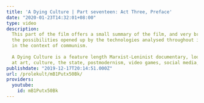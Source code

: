 ```yaml
---
title: 'A Dying Culture | Part seventeen: Act Three, Preface'
date: "2020-01-23T14:32:01+08:00"
type: video
description:
  This part of the film offers a small summary of the film, and very briefly discuss
  the possibilities opened up by the technologies analysed throughout its contents
  in the context of communism.
  
  A Dying Culture is a feature length Marxist-Leninist documentary, looking
  at art, culture, the state, postmodernism, video games, social media, war and crisis.
publishdate: "2019-12-17T20:14:51.000Z"
url: /prolekult/mB1Putx50Bk/
providers:
  youtube:
    id: mB1Putx50Bk
---
```

